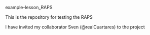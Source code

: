 example-lesson_RAPS

This is the repository for testing the RAPS

I have invited my collaborator Sven (@realCuartares) to the project

